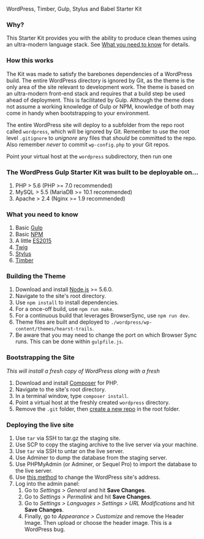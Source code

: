 WordPress, Timber, Gulp, Stylus and Babel Starter Kit

### Why? ###

This Starter Kit provides you with the ability to produce clean themes using an ultra-modern language stack. See [What you need to know](what-you-need-to-know) for details.

### How this works ###

The Kit was made to satisfy the barebones dependencies of a WordPress build. The entire WordPress directory is ignored by Git, as the theme is the only area of the site relevant to development work. The theme is based on an ultra-modern front-end stack and requires that a build step be used ahead of deployment. This is facilitated by Gulp. Although the theme does not assume a working knowledge of Gulp or NPM, knowledge of both may come in handy when bootstrapping to your environment.

The entire WordPress site will deploy to a subfolder from the repo root called `wordpress`, which will be ignored by Git. Remember to use the root level `.gitignore` to *unignore* any files that *should* be committed to the repo. Also remember *never* to commit `wp-config.php` to your Git repos.

Point your virtual host at the `wordpress` subdirectory, then run one

### The WordPress Gulp Starter Kit was built to be deployable on... ###

1. PHP > 5.6 (PHP >= 7.0 recommended)
2. MySQL > 5.5 (MariaDB >= 10.1 recommended)
3. Apache > 2.4 (Nginx >= 1.9 recommended)

### What you need to know ###

1. Basic [Gulp](http://gulpjs.com/)
2. Basic [NPM](https://npmjs.com)
3. A little [ES2015](https://babeljs.io/docs/learn-es2015/)
4. [Twig](http://twig.sensiolabs.org/)
5. [Stylus](http://stylus-lang.com/)
6. [Timber](http://upstatement.com/timber/)

### Building the Theme ###

1. Download and install [Node.js](https://nodejs.org) >= 5.6.0.
2. Navigate to the site's root directory.
3. Use `npm install` to install dependencies.
4. For a once-off build, use `npm run make`.
5. For a continuous build that leverages BrowserSync, use `npm run dev`.
6. Theme files are built and deployed to `./wordpress/wp-content/themes/hearst-trails`.
7. Be aware that you may need to change the port on which Browser Sync runs. This can be done within `gulpfile.js`.

### Bootstrapping the Site ###

_This will install a fresh copy of WordPress along with a fresh_

1. Download and install [Composer](https://getcomposer.org/) for PHP.
2. Navigate to the site's root directory.
3. In a terminal window, type `composer install`.
4. Point a virtual host at the freshly created `wordpress` directory.
5. Remove the `.git` folder, then [create a new repo](http://stackoverflow.com/a/3311824) in the root folder.

### Deploying the live site ###

1. Use `tar` via SSH to tar.gz the staging site.
2. Use SCP to copy the staging archive to the live server via your machine.
3. Use `tar` via SSH to untar on the live server.
4. Use Adminer to dump the database from the staging server.
5. Use PHPMyAdmin (or Adminer, or Sequel Pro) to import the database to the live server.
6. Use [this method](https://codex.wordpress.org/Changing_The_Site_URL#Edit_functions.php) to change the WordPress site's address.
7. Log into the admin panel:
    1. Go to _Settings > General_ and hit **Save Changes**.
    2. Go to _Settings > Permalink_ and hit **Save Changes**.
    3. Go to _Settings > Languages > Settings > URL Modifications_ and hit **Save Changes**.
    4. Finally, go to _Appearance > Customize_ and remove the Header Image. Then upload or choose the header image. This is a WordPress bug.
